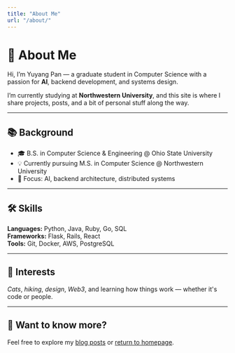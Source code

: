 ```yaml
---
title: "About Me"
url: "/about/"
---
```


# 👋 About Me

Hi, I’m Yuyang Pan — a graduate student in Computer Science with a passion for **AI**, backend development, and systems design.

I’m currently studying at **Northwestern University**, and this site is where I share projects, posts, and a bit of personal stuff along the way.

---

## 📚 Background

- 🎓 B.S. in Computer Science & Engineering @ Ohio State University  
- 💡 Currently pursuing M.S. in Computer Science @ Northwestern University  
- 🧠 Focus: AI, backend architecture, distributed systems

---

## 🛠️ Skills

**Languages:** Python, Java, Ruby, Go, SQL  
**Frameworks:** Flask, Rails, React  
**Tools:** Git, Docker, AWS, PostgreSQL

---

## 🌱 Interests

*Cats*, *hiking*, *design*, *Web3*, and learning how things work — whether it's code or people.

---

## 🔗 Want to know more?

Feel free to explore my [blog posts](/posts/) or [return to homepage](/).
